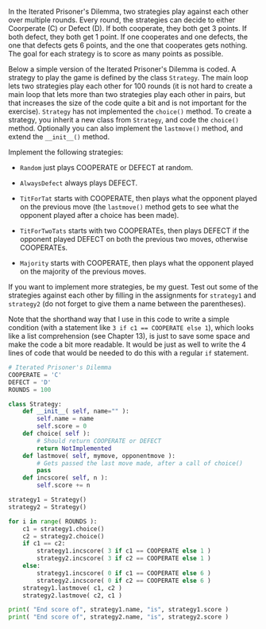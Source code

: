 In the Iterated Prisoner's Dilemma, two
strategies play against each other over multiple rounds. Every round,
the strategies can decide to either Coorperate (C) or Defect (D). If
both cooperate, they both get 3 points. If both defect, they both get 1
point. If one cooperates and one defects, the one that defects gets 6
points, and the one that cooperates gets nothing. The goal for each
strategy is to score as many points as possible.

Below a simple version of the Iterated Prisoner's Dilemma is coded. A
strategy to play the game is defined by the class `Strategy`. The main
loop lets two strategies play each other for 100 rounds (it is not hard
to create a main loop that lets more than two strategies play each other
in pairs, but that increases the size of the code quite a bit and is not
important for the exercise). `Strategy` has not implemented the
`choice()` method. To create a strategy, you inherit a new class from
`Strategy`, and code the `choice()` method. Optionally you can also
implement the `lastmove()` method, and extend the `__init__()` method.

Implement the following strategies:

-   `Random` just plays COOPERATE or DEFECT at random.

-   `AlwaysDefect` always plays DEFECT.

-   `TitForTat` starts with COOPERATE, then plays what the opponent
    played on the previous move (the `lastmove()` method gets to see
    what the opponent played after a choice has been made).

-   `TitForTwoTats` starts with two COOPERATEs, then plays DEFECT if the
    opponent played DEFECT on both the previous two moves, otherwise
    COOPERATEs.

-   `Majority` starts with COOPERATE, then plays what the opponent
    played on the majority of the previous moves.

If you want to implement more strategies, be my guest. Test out some of
the strategies against each other by filling in the assignments for
`strategy1` and `strategy2` (do not forget to give them a name between
the parentheses).

Note that the shorthand way that I use in this code to write a simple
condition (with a statement like `3 if c1 == COOPERATE else 1`), which
looks like a list comprehension (see Chapter
13),
is just to save some space and make the code a bit more readable. It
would be just as well to write the 4 lines of code that would be needed
to do this with a regular `if` statement.

```python
# Iterated Prisoner's Dilemma
COOPERATE = 'C'
DEFECT = 'D'
ROUNDS = 100

class Strategy:
    def __init__( self, name="" ):
        self.name = name
        self.score = 0
    def choice( self ):
        # Should return COOPERATE or DEFECT
        return NotImplemented
    def lastmove( self, mymove, opponentmove ):
        # Gets passed the last move made, after a call of choice()
        pass
    def incscore( self, n ):
        self.score += n

strategy1 = Strategy()
strategy2 = Strategy()

for i in range( ROUNDS ):
    c1 = strategy1.choice()
    c2 = strategy2.choice()
    if c1 == c2:
        strategy1.incscore( 3 if c1 == COOPERATE else 1 )
        strategy2.incscore( 3 if c2 == COOPERATE else 1 )
    else:
        strategy1.incscore( 0 if c1 == COOPERATE else 6 )
        strategy2.incscore( 0 if c2 == COOPERATE else 6 )
    strategy1.lastmove( c1, c2 )
    strategy2.lastmove( c2, c1 )

print( "End score of", strategy1.name, "is", strategy1.score )
print( "End score of", strategy2.name, "is", strategy2.score )
```
